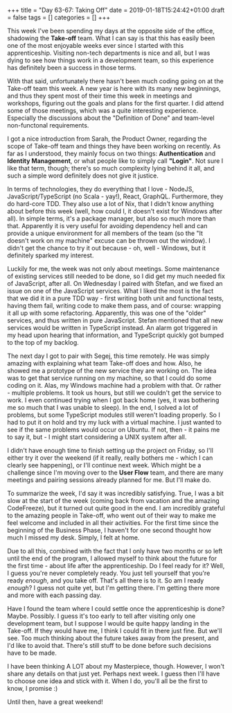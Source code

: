 +++
title = "Day 63-67: Taking Off"
date = 2019-01-18T15:24:42+01:00
draft = false
tags = []
categories = []
+++

This week I've been spending my days at the opposite side of the office, shadowing the __Take-off__ team. What I can say is that this has easily been one of the most enjoyable weeks ever since I started with this apprenticeship. Visiting non-tech departments is nice and all, but I was dying to see how things work in a development team, so this experience has definitely been a success in those terms. 

With that said, unfortunately there hasn't been much coding going on at the Take-off team this week. A new year is here with its many new beginnings, and thus they spent most of their time this week in meetings and workshops, figuring out the goals and plans for the first quarter. I did attend some of those meetings, which was a quite interesting experience. Especially the discussions about the "Definition of Done" and team-level non-functonal requirements.

I got a nice introduction from Sarah, the Product Owner, regarding the scope of Take-off team and things they have been working on recently. As far as I understood, they mainly focus on two things: __Authentication__ and __Identity Management__, or what people like to simply call __"Login"__. Not sure I like that term, though; there's so much complexity lying behind it all, and such a simple word definitely does not give it justice. 

In terms of technologies, they do everything that I love - NodeJS, JavaScript/TypeScript (no Scala - yay!), React, GraphQL. Furthermore, they do hard-core TDD. They also use a lot of Nix, that I didn't know anything about before this week (well, how could I, it doesn't exist for Windows after all). In simple terms, it's a package manager, but also so much more than that. Apparently it is very useful for avoiding dependency hell and can provide a unique environment for all members of the team (so the "It doesn't work on my machine" excuse can be thrown out the window). I didn't get the chance to try it out because - oh, well - Windows, but it definitely sparked my interest.

Luckily for me, the week was not only about meetings. Some maintenance of existing services still needed to be done, so I did get my much needed fix of JavaScript, after all. On Wednesday I paired with Stefan, and we fixed an issue on one of the JavaScript services. What I liked the most is the fact that we did it in a pure TDD way - first writing both unit and functional tests, having them fail, writing code to make them pass, and of course: wrapping it all up with some refactoring. Apparently, this was one of the "older" services, and thus written in pure JavaScript. Stefan mentioned that all new services would be written in TypeScript instead. An alarm got triggered in my head upon hearing that information, and TypeScript quickly got bumped to the top of my backlog. 

The next day I got to pair with Segej, this time remotely. He was simply amazing with explaining what team Take-off does and how. Also, he showed me a prototype of the new service they are working on. The idea was to get that service running on my machine, so that I could do some coding on it. Alas, my Windows machine had a problem with that. Or rather - multiple problems. It took us hours, but still we couldn't get the service to work. I even continued trying when I got back home (yes, it was bothering me so much that I was unable to sleep). In the end, I solved a lot of problems, but some TypeScript modules still weren't loading properly. So I had to put it on hold and try my luck with a virtual machine. I just wanted to see if the same problems would occur on Ubuntu. If not, then - it pains me to say it, but - I might start considering a UNIX system after all.

I didn't have enough time to finish setting up the project on Friday, so I'll either try it over the weekend (if it really, really bothers me - which I can clearly see happening), or I'll continue next week. Which might be a challenge since I'm moving over to the __User Flow__ team, and there are many meetings and pairing sessions already planned for me. But I'll make do.

To summarize the week, I'd say it was incredibly satisfying. True, I was a bit slow at the start of the week (coming back from vacation and the amazing CodeFreeze), but it turned out quite good in the end. I am incredibly grateful to the amazing people in Take-off, who went out of their way to make me feel welcome and included in all their activities. For the first time since the beginning of the Business Phase, I haven't for one second thought how much I missed my desk. Simply, I felt at home.

Due to all this, combined with the fact that I only have two months or so left until the end of the program, I allowed myself to think about the future for the first time - about life after the apprenticeship. Do I feel ready for it? Well, I guess you're never completely ready. You just tell yourself that you're ready _enough_, and you take off. That's all there is to it. So am I ready _enough_? I guess not quite yet, but I'm getting there. I'm getting there more and more with each passing day.

Have I found the team where I could settle once the apprenticeship is done? Maybe. Possibly. I guess it's too early to tell after visiting only one development team, but I suppose I would be quite happy landing in the Take-off. If they would have me, I think I could fit in there just fine. But we'll see. Too much thinking about the future takes away from the present, and I'd like to avoid that. There's still stuff to be done before such decisions have to be made.

I have been thinking A LOT about my Masterpiece, though. However, I won't share any details on that just yet. Perhaps next week. I guess then I'll have to choose one idea and stick with it. When I do, you'll all be the first to know, I promise :)

Until then, have a great weekend!